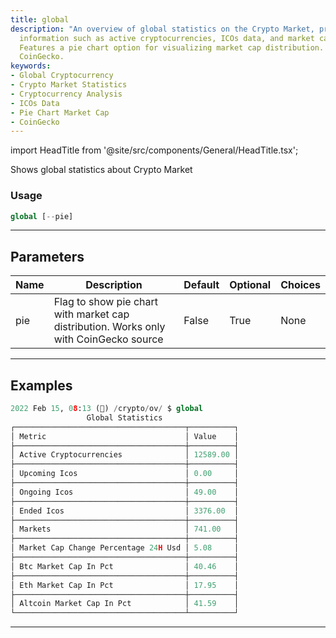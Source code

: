 ```yaml
---
title: global
description: "An overview of global statistics on the Crypto Market, providing essential"
  information such as active cryptocurrencies, ICOs data, and market cap changes.
  Features a pie chart option for visualizing market cap distribution. Powered by
  CoinGecko.
keywords:
- Global Cryptocurrency
- Crypto Market Statistics
- Cryptocurrency Analysis
- ICOs Data
- Pie Chart Market Cap
- CoinGecko
---
```


import HeadTitle from '@site/src/components/General/HeadTitle.tsx';

<HeadTitle title="crypto/ov/global - Reference | OpenBB Terminal Docs" />

Shows global statistics about Crypto Market

### Usage

```python
global [--pie]
```

---

## Parameters

| Name | Description | Default | Optional | Choices |
| ---- | ----------- | ------- | -------- | ------- |
| pie | Flag to show pie chart with market cap distribution. Works only with CoinGecko source | False | True | None |


---

## Examples

```python
2022 Feb 15, 08:13 (🦋) /crypto/ov/ $ global
                 Global Statistics
┌──────────────────────────────────────┬──────────┐
│ Metric                               │ Value    │
├──────────────────────────────────────┼──────────┤
│ Active Cryptocurrencies              │ 12589.00 │
├──────────────────────────────────────┼──────────┤
│ Upcoming Icos                        │ 0.00     │
├──────────────────────────────────────┼──────────┤
│ Ongoing Icos                         │ 49.00    │
├──────────────────────────────────────┼──────────┤
│ Ended Icos                           │ 3376.00  │
├──────────────────────────────────────┼──────────┤
│ Markets                              │ 741.00   │
├──────────────────────────────────────┼──────────┤
│ Market Cap Change Percentage 24H Usd │ 5.08     │
├──────────────────────────────────────┼──────────┤
│ Btc Market Cap In Pct                │ 40.46    │
├──────────────────────────────────────┼──────────┤
│ Eth Market Cap In Pct                │ 17.95    │
├──────────────────────────────────────┼──────────┤
│ Altcoin Market Cap In Pct            │ 41.59    │
└──────────────────────────────────────┴──────────┘
```
---
